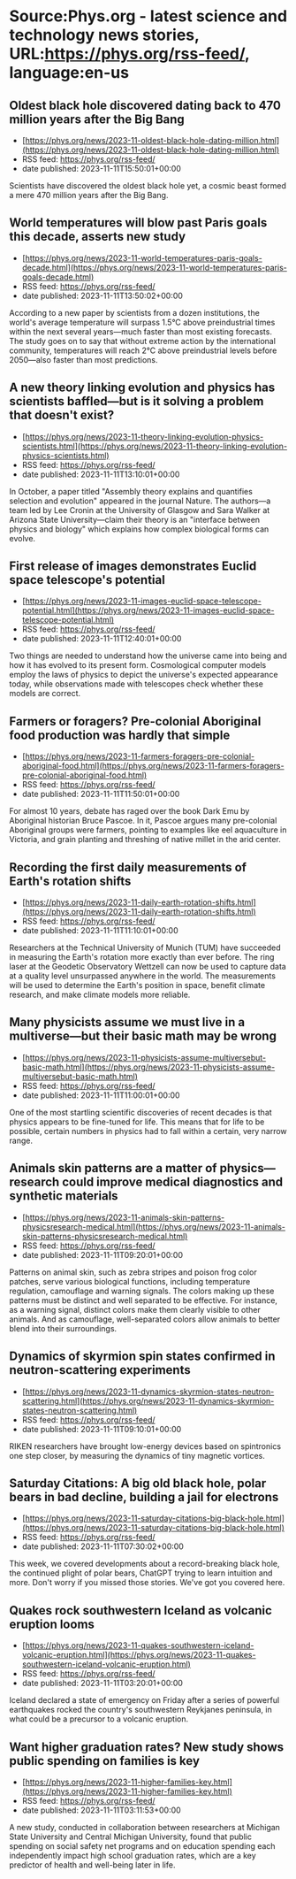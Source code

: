 # Source:Phys.org - latest science and technology news stories, URL:https://phys.org/rss-feed/, language:en-us

## Oldest black hole discovered dating back to 470 million years after the Big Bang
 - [https://phys.org/news/2023-11-oldest-black-hole-dating-million.html](https://phys.org/news/2023-11-oldest-black-hole-dating-million.html)
 - RSS feed: https://phys.org/rss-feed/
 - date published: 2023-11-11T15:50:01+00:00

Scientists have discovered the oldest black hole yet, a cosmic beast formed a mere 470 million years after the Big Bang.

## World temperatures will blow past Paris goals this decade, asserts new study
 - [https://phys.org/news/2023-11-world-temperatures-paris-goals-decade.html](https://phys.org/news/2023-11-world-temperatures-paris-goals-decade.html)
 - RSS feed: https://phys.org/rss-feed/
 - date published: 2023-11-11T13:50:02+00:00

According to a new paper by scientists from a dozen institutions, the world's average temperature will surpass 1.5°C above preindustrial times within the next several years—much faster than most existing forecasts. The study goes on to say that without extreme action by the international community, temperatures will reach 2°C above preindustrial levels before 2050—also faster than most predictions.

## A new theory linking evolution and physics has scientists baffled—but is it solving a problem that doesn't exist?
 - [https://phys.org/news/2023-11-theory-linking-evolution-physics-scientists.html](https://phys.org/news/2023-11-theory-linking-evolution-physics-scientists.html)
 - RSS feed: https://phys.org/rss-feed/
 - date published: 2023-11-11T13:10:01+00:00

In October, a paper titled "Assembly theory explains and quantifies selection and evolution" appeared in the journal Nature. The authors—a team led by Lee Cronin at the University of Glasgow and Sara Walker at Arizona State University—claim their theory is an "interface between physics and biology" which explains how complex biological forms can evolve.

## First release of images demonstrates Euclid space telescope's potential
 - [https://phys.org/news/2023-11-images-euclid-space-telescope-potential.html](https://phys.org/news/2023-11-images-euclid-space-telescope-potential.html)
 - RSS feed: https://phys.org/rss-feed/
 - date published: 2023-11-11T12:40:01+00:00

Two things are needed to understand how the universe came into being and how it has evolved to its present form. Cosmological computer models employ the laws of physics to depict the universe's expected appearance today, while observations made with telescopes check whether these models are correct.

## Farmers or foragers? Pre-colonial Aboriginal food production was hardly that simple
 - [https://phys.org/news/2023-11-farmers-foragers-pre-colonial-aboriginal-food.html](https://phys.org/news/2023-11-farmers-foragers-pre-colonial-aboriginal-food.html)
 - RSS feed: https://phys.org/rss-feed/
 - date published: 2023-11-11T11:50:01+00:00

For almost 10 years, debate has raged over the book Dark Emu by Aboriginal historian Bruce Pascoe. In it, Pascoe argues many pre-colonial Aboriginal groups were farmers, pointing to examples like eel aquaculture in Victoria, and grain planting and threshing of native millet in the arid center.

## Recording the first daily measurements of Earth's rotation shifts
 - [https://phys.org/news/2023-11-daily-earth-rotation-shifts.html](https://phys.org/news/2023-11-daily-earth-rotation-shifts.html)
 - RSS feed: https://phys.org/rss-feed/
 - date published: 2023-11-11T11:10:01+00:00

Researchers at the Technical University of Munich (TUM) have succeeded in measuring the Earth's rotation more exactly than ever before. The ring laser at the Geodetic Observatory Wettzell can now be used to capture data at a quality level unsurpassed anywhere in the world. The measurements will be used to determine the Earth's position in space, benefit climate research, and make climate models more reliable.

## Many physicists assume we must live in a multiverse—but their basic math may be wrong
 - [https://phys.org/news/2023-11-physicists-assume-multiversebut-basic-math.html](https://phys.org/news/2023-11-physicists-assume-multiversebut-basic-math.html)
 - RSS feed: https://phys.org/rss-feed/
 - date published: 2023-11-11T11:00:01+00:00

One of the most startling scientific discoveries of recent decades is that physics appears to be fine-tuned for life. This means that for life to be possible, certain numbers in physics had to fall within a certain, very narrow range.

## Animals skin patterns are a matter of physics—research could improve medical diagnostics and synthetic materials
 - [https://phys.org/news/2023-11-animals-skin-patterns-physicsresearch-medical.html](https://phys.org/news/2023-11-animals-skin-patterns-physicsresearch-medical.html)
 - RSS feed: https://phys.org/rss-feed/
 - date published: 2023-11-11T09:20:01+00:00

Patterns on animal skin, such as zebra stripes and poison frog color patches, serve various biological functions, including temperature regulation, camouflage and warning signals. The colors making up these patterns must be distinct and well separated to be effective. For instance, as a warning signal, distinct colors make them clearly visible to other animals. And as camouflage, well-separated colors allow animals to better blend into their surroundings.

## Dynamics of skyrmion spin states confirmed in neutron-scattering experiments
 - [https://phys.org/news/2023-11-dynamics-skyrmion-states-neutron-scattering.html](https://phys.org/news/2023-11-dynamics-skyrmion-states-neutron-scattering.html)
 - RSS feed: https://phys.org/rss-feed/
 - date published: 2023-11-11T09:10:01+00:00

RIKEN researchers have brought low-energy devices based on spintronics one step closer, by measuring the dynamics of tiny magnetic vortices.

## Saturday Citations: A big old black hole, polar bears in bad decline, building a jail for electrons
 - [https://phys.org/news/2023-11-saturday-citations-big-black-hole.html](https://phys.org/news/2023-11-saturday-citations-big-black-hole.html)
 - RSS feed: https://phys.org/rss-feed/
 - date published: 2023-11-11T07:30:02+00:00

This week, we covered developments about a record-breaking black hole, the continued plight of polar bears, ChatGPT trying to learn intuition and more. Don't worry if you missed those stories. We've got you covered here.

## Quakes rock southwestern Iceland as volcanic eruption looms
 - [https://phys.org/news/2023-11-quakes-southwestern-iceland-volcanic-eruption.html](https://phys.org/news/2023-11-quakes-southwestern-iceland-volcanic-eruption.html)
 - RSS feed: https://phys.org/rss-feed/
 - date published: 2023-11-11T03:20:01+00:00

Iceland declared a state of emergency on Friday after a series of powerful earthquakes rocked the country's southwestern Reykjanes peninsula, in what could be a precursor to a volcanic eruption.

## Want higher graduation rates? New study shows public spending on families is key
 - [https://phys.org/news/2023-11-higher-families-key.html](https://phys.org/news/2023-11-higher-families-key.html)
 - RSS feed: https://phys.org/rss-feed/
 - date published: 2023-11-11T03:11:53+00:00

A new study, conducted in collaboration between researchers at Michigan State University and Central Michigan University, found that public spending on social safety net programs and on education spending each independently impact high school graduation rates, which are a key predictor of health and well-being later in life.

